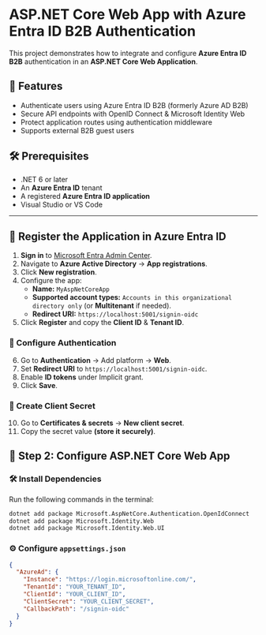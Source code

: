 # ASP.NET Core Web App with Azure Entra ID B2B Authentication

This project demonstrates how to integrate and configure **Azure Entra ID B2B** authentication in an **ASP.NET Core Web Application**.

## 🚀 Features

- Authenticate users using Azure Entra ID B2B (formerly Azure AD B2B)
- Secure API endpoints with OpenID Connect & Microsoft Identity Web
- Protect application routes using authentication middleware
- Supports external B2B guest users

## 🛠 Prerequisites

- .NET 6 or later
- An **Azure Entra ID** tenant
- A registered **Azure Entra ID application**
- Visual Studio or VS Code

---

## 📌 Register the Application in Azure Entra ID

1. **Sign in** to [Microsoft Entra Admin Center](https://entra.microsoft.com).
2. Navigate to **Azure Active Directory** → **App registrations**.
3. Click **New registration**.
4. Configure the app:
   - **Name:** `MyAspNetCoreApp`
   - **Supported account types:** `Accounts in this organizational directory only` (or **Multitenant** if needed).
   - **Redirect URI:** `https://localhost:5001/signin-oidc`
5. Click **Register** and copy the **Client ID** & **Tenant ID**.

### 🔐 Configure Authentication

6. Go to **Authentication** → Add platform → **Web**.
7. Set **Redirect URI** to `https://localhost:5001/signin-oidc`.
8. Enable **ID tokens** under Implicit grant.
9. Click **Save**.

### 🔑 Create Client Secret

10. Go to **Certificates & secrets** → **New client secret**.
11. Copy the secret value **(store it securely)**.


## 📂 Step 2: Configure ASP.NET Core Web App

### 🛠 Install Dependencies

Run the following commands in the terminal:

```sh
dotnet add package Microsoft.AspNetCore.Authentication.OpenIdConnect
dotnet add package Microsoft.Identity.Web
dotnet add package Microsoft.Identity.Web.UI
```

### ⚙ Configure `appsettings.json`

```json
{
  "AzureAd": {
    "Instance": "https://login.microsoftonline.com/",
    "TenantId": "YOUR_TENANT_ID",
    "ClientId": "YOUR_CLIENT_ID",
    "ClientSecret": "YOUR_CLIENT_SECRET",
    "CallbackPath": "/signin-oidc"
  }
}
```



